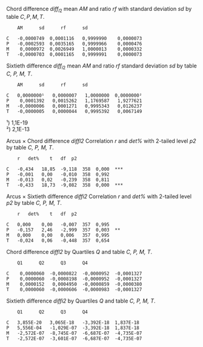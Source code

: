 Chord difference $diff_{l2}$ mean $AM$ and ratio $rf$ with standard deviation $sd$ by table $C, P, M, T$.

~~~
	AM		sd		rf		sd

C	-0,0000749 	0,0001116	0,9999990	 0,0000073 
P	-0,0002593 	0,0035165	0,9999966	 0,0000476 
M	 0,0000972 	0,0026949	1,0000013	 0,0000332 
T	-0,0000703 	0,0001165	0,9999991	 0,0000073
~~~

Sixtieth difference $diff_{i2}$ mean *AM* and ratio *rf* standard deviation *sd* by table *C, P, M, T*.
~~~
	AM		sd		rf		sd

C	0,0000000¹	 0,0000007 	 1,0000000 	0,0000000²
P	 0,0001392 	 0,0015262 	 1,1769587 	 1,9277621 
M	-0,0000006 	 0,0001271 	 0,9995343 	 0,0126237 
T	-0,0000005 	 0,0000044 	 0,9995392 	 0,0067149
~~~
¹) 1,1E-19  
²) 2,1E-13

Arcus × Chord difference *diffl2* Correlation *r* and *det%* with 2-tailed level *p2* by table *C, P, M, T*.

~~~
	r	det%	t	df	p2	

C	-0,434	 18,85 	-9,118	358	 0,000 	***
P	-0,001	 0,00 	-0,010	358	 0,992 	
M	-0,013	 0,02 	-0,239	358	 0,811 	
T	-0,433	 18,73 	-9,082	358	 0,000 	***
~~~

Arcus × Sixtieth difference *diffi2* Correlation *r* and *det%* with 2-tailed level *p2* by table *C, P, M, T*.
~~~
	r	det%	t	df	p2	

C	0,000	 0,00 	-0,007	357	 0,995 	
P	-0,157	 2,46 	-2,999	357	 0,003 	**
M	0,000	 0,00 	0,006	357	 0,995 	
T	-0,024	 0,06 	-0,448	357	 0,654
~~~

Chord difference *diffl2* by Quartiles *Q* and table *C, P, M, T*.
~~~
	Q1		Q2		Q3		Q4

C	 0,0000060 	-0,0000822 	-0,0000952 	-0,0001327 
P	 0,0000060 	-0,0008198 	-0,0000952 	-0,0001327 
M	 0,0000152 	 0,0004950 	-0,0000859 	-0,0000380 
T	 0,0000060 	-0,0000606 	-0,0000983 	-0,0001327
~~~

Sixtieth difference *diffi2*	 by Quartiles *Q* and table *C, P, M, T*.
~~~
	Q1		Q2		Q3		Q4

C	3,855E-20	3,065E-18	-3,392E-18	1,837E-18
P	5,556E-04	-1,029E-07	-3,392E-18	1,837E-18
M	-2,572E-07	-8,745E-07	-6,687E-07	-4,735E-07
T	-2,572E-07	-3,601E-07	-6,687E-07	-4,735E-07

~~~
